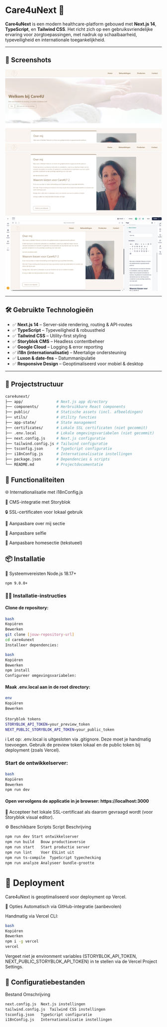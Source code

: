 # Care4uNext 🏥

**Care4uNext** is een modern healthcare-platform gebouwd met **Next.js 14**, **TypeScript**, en **Tailwind CSS**. Het richt zich op een gebruiksvriendelijke ervaring voor zorgtoepassingen, met nadruk op schaalbaarheid, typeveiligheid en internationale toegankelijkheid.

---

## 📸 Screenshots

![Care4uNext Screenshot 1](public/Images/foto1.png)
![Care4uNext Screenshot 2](public/Images/foto2.png)
![Care4uNext Screenshot 3](public/Images/foto3.png)

---

## 🛠️ Gebruikte Technologieën

- ✅ **Next.js 14** – Server-side rendering, routing & API-routes
- ✅ **TypeScript** – Typeveiligheid & robuustheid
- ✅ **Tailwind CSS** – Utility-first styling
- ✅ **Storyblok CMS** – Headless contentbeheer
- ✅ **Google Cloud** – Logging & error reporting
- ✅ **i18n (internationalisatie)** – Meertalige ondersteuning
- ✅ **Luxon & date-fns** – Datummanipulatie
- ✅ **Responsive Design** – Geoptimaliseerd voor mobiel & desktop

---

## 📁 Projectstructuur

```bash
care4unext/
├── app/               # Next.js app directory
├── components/        # Herbruikbare React components
├── public/            # Statische assets (incl. afbeeldingen)
├── utils/             # Utility functies
├── app-state/         # State management
├── certificates/      # Lokale SSL certificaten (niet gecommit)
├── .env.local         # Lokale omgevingsvariabelen (niet gecommit)
├── next.config.js     # Next.js configuratie
├── tailwind.config.js # Tailwind configuratie
├── tsconfig.json      # TypeScript configuratie
├── i18nConfig.js      # Internationalisatie instellingen
├── package.json       # Dependencies & scripts
└── README.md          # Projectdocumentatie
```



## 🚀 Functionaliteiten


🌐 Internationalisatie met i18nConfig.js

🧩 CMS-integratie met Storyblok

🔒 SSL-certificaten voor lokaal gebruik

🧠 Aanpasbare over mij sectie

🧠 Aanpasbare selfie

🧠 Aanpasbare homesectie (tekstueel)



## 📦 Installatie
🔧 Systeemvereisten
Node.js 18.17+
```bash
npm 9.0.0+
```

### 🧑‍💻 Installatie-instructies
#### Clone de repository:
```bash
bash
Kopiëren
Bewerken
git clone [jouw-repository-url]
cd care4unext
Installeer dependencies:
``` 
 ```bash
bash
Kopiëren
Bewerken
npm install
Configureer omgevingsvariabelen:
```

#### Maak .env.local aan in de root directory:
```bash
env
Kopiëren
Bewerken

Storyblok tokens
STORYBLOK_API_TOKEN=your_preview_token
NEXT_PUBLIC_STORYBLOK_API_TOKEN=your_public_token
``` 
ℹ️ Let op: .env.local is uitgesloten via .gitignore. Deze moet je handmatig toevoegen.
Gebruik de preview token lokaal en de public token bij deployment (zoals Vercel).

 
### Start de ontwikkelserver:
```bash
bash
Kopiëren
Bewerken
npm run dev
```
#### Open vervolgens de applicatie in je browser: https://localhost:3000


🔐 Accepteer het lokale SSL-certificaat als daarom gevraagd wordt (voor Storyblok visual editor).

⚙️ Beschikbare Scripts
Script	Beschrijving
```bash
npm run dev	Start ontwikkelserver
npm run build	Bouw productieversie
npm run start	Start productie server
npm run lint	Voer ESLint uit
npm run ts-compile	TypeScript typechecking
npm run analyze	Analyseer bundle-grootte
```

# 🚀 Deployment
Care4uNext is geoptimaliseerd voor deployment op Vercel.

🔁 Opties
Automatisch via GitHub-integratie (aanbevolen)

Handmatig via Vercel CLI:
```bash
bash
Kopiëren
Bewerken
npm i -g vercel
vercel
``` 
Vergeet niet je environment variables (STORYBLOK_API_TOKEN, NEXT_PUBLIC_STORYBLOK_API_TOKEN) in te stellen via de Vercel Project Settings.

## 🔧 Configuratiebestanden
Bestand	Omschrijving
```bash
next.config.js	Next.js instellingen
tailwind.config.js	Tailwind CSS instellingen
tsconfig.json	TypeScript configuratie
i18nConfig.js	Internationalisatie instellingen
```

